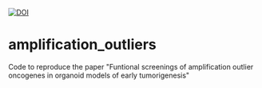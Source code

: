 [![DOI](https://zenodo.org/badge/681163964.svg)](https://zenodo.org/badge/latestdoi/681163964)

# amplification_outliers
Code to reproduce the paper "Funtional screenings of amplification outlier oncogenes in organoid models of early tumorigenesis"
